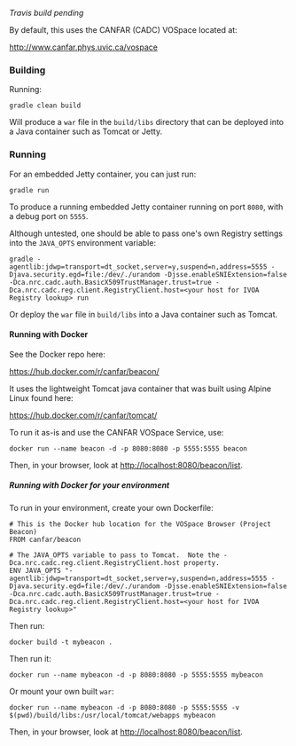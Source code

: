 <!-- Uncomment when Travis can have access to the OpenCADC organization.
<a href="https://travis-ci.org/opencadc/vosui"><img src="https://travis-ci.org/opencadc/vosui.svg?branch=master" /></a> -->
_Travis build pending_

By default, this uses the CANFAR (CADC) VOSpace located at:

<a rel="external" href="http://www.canfar.phys.uvic.ca/vospace">http://www.canfar.phys.uvic.ca/vospace</a>

### Building

Running:

`gradle clean build`

Will produce a `war` file in the `build/libs` directory that can be deployed into a Java container such as Tomcat or Jetty.


### Running

For an embedded Jetty container, you can just run:

`gradle run`

To produce a running embedded Jetty container running on port `8080`, with a debug port on `5555`.

Although untested, one should be able to pass one's own Registry settings into the `JAVA_OPTS` environment variable:

`gradle -agentlib:jdwp=transport=dt_socket,server=y,suspend=n,address=5555 -Djava.security.egd=file:/dev/./urandom -Djsse.enableSNIExtension=false -Dca.nrc.cadc.auth.BasicX509TrustManager.trust=true -Dca.nrc.cadc.reg.client.RegistryClient.host=<your host for IVOA Registry lookup> run`

Or deploy the `war` file in `build/libs` into a Java container such as Tomcat.

#### Running with Docker

See the Docker repo here:

<a rel="external" href="https://hub.docker.com/r/canfar/beacon/">https://hub.docker.com/r/canfar/beacon/</a>

It uses the lightweight Tomcat java container that was built using Alpine Linux found here:

<a href="https://hub.docker.com/r/canfar/tomcat/" rel="external">https://hub.docker.com/r/canfar/tomcat/</a>

To run it as-is and use the CANFAR VOSpace Service, use:

`docker run --name beacon -d -p 8080:8080 -p 5555:5555 beacon`

Then, in your browser, look at <a href="http://localhost:8080/beacon/list">http://localhost:8080/beacon/list</a>.

##### Running with Docker for your environment

To run in your environment, create your own Dockerfile:

```
# This is the Docker hub location for the VOSpace Browser (Project Beacon)
FROM canfar/beacon

# The JAVA_OPTS variable to pass to Tomcat.  Note the -Dca.nrc.cadc.reg.client.RegistryClient.host property.
ENV JAVA_OPTS "-agentlib:jdwp=transport=dt_socket,server=y,suspend=n,address=5555 -Djava.security.egd=file:/dev/./urandom -Djsse.enableSNIExtension=false -Dca.nrc.cadc.auth.BasicX509TrustManager.trust=true -Dca.nrc.cadc.reg.client.RegistryClient.host=<your host for IVOA Registry lookup>"
```

Then run:

`docker build -t mybeacon .`

Then run it:

`docker run --name mybeacon -d -p 8080:8080 -p 5555:5555 mybeacon`

Or mount your own built `war`:

`docker run --name mybeacon -d -p 8080:8080 -p 5555:5555 -v $(pwd)/build/libs:/usr/local/tomcat/webapps mybeacon`

Then, in your browser, look at <a href="http://localhost:8080/beacon/list">http://localhost:8080/beacon/list</a>.
